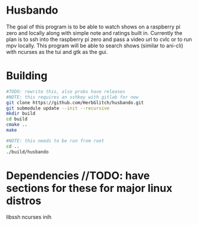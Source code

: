 # Husbando
The goal of this program is to be able to watch shows on a raspberry pi zero and locally along with simple note and ratings built in. Currently the plan is to ssh into the raspberry pi zero and pass a video url to cvlc or to run mpv locally. This program will be able to search shows (similar to ani-cli) with ncurses as the tui and gtk as the gui.

# Building
```sh
#TODO: rewrite this, also probs have releases
#NOTE: this requires an sshkey with gitlab for now
git clone https://github.com/HerbGlitch/husbando.git
git submodule update --init --recursive
mkdir build
cd build
cmake ..
make

#NOTE: this needs to be run from root
cd ..
./build/husbando
```

# Dependencies //TODO: have sections for these for major linux distros
libssh
ncurses
inih
